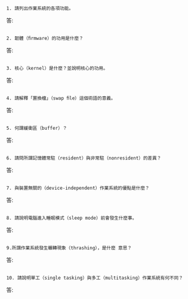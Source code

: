 #
```
1. 請列出作業系統的各項功能。 

```
答:
```

2. 韌體（ﬁrmware）的功用是什麼？ 

```
答:
```

3. 核心（kernel）是什麼？並說明核心的功用。 

```
答:
```

4. 請解釋「置換檔」（swap ﬁle）這個術語的意義。 

```
答:
```

5. 何謂緩衝區（buffer）？ 

```
答:
```

6. 請問所謂記憶體常駐（resident）與非常駐（nonresident）的差異？ 

```
答:
```

7. 與裝置無關的（device-independent）作業系統的優點是什麼？ 

```
答:
```

8. 請說明電腦進入睡眠模式（sleep mode）前會發生什麼事。 

```
答:
```

9.所謂作業系統發生輾轉現象（thrashing），是什麼 意思？ 

```
答:
```

10. 請說明單工（single tasking）與多工（multitasking）作業系統有何不同？

```
答:
```

```
